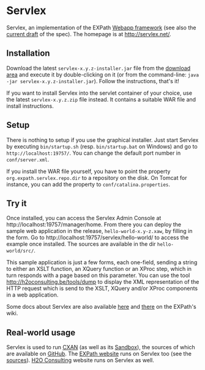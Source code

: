 # Servlex

Servlex, an implementation of the EXPath [Webapp
framework](http://expath.org/modules/webapp/) (see also the
[current draft](http://expath.org/spec/webapp) of the spec).
The homepage is at http://servlex.net/.


## Installation

Download the latest `servlex-x.y.z-installer.jar` file from the
[download area](http://code.google.com/p/servlex/downloads) and
execute it by double-clicking on it (or from the command-line: `java
-jar servlex-x.y.z-installer.jar`).  Follow the instructions, that's
it!

If you want to install Servlex into the servlet container of your
choice, use the latest `servlex-x.y.z.zip` file instead.  It contains
a suitable WAR file and install instructions.


## Setup

There is nothing to setup if you use the graphical installer.  Just
start Servlex by executing `bin/startup.sh` (resp. `bin/startup.bat`
on Windows) and go to `http://localhost:19757/`.  You can change the
default port number in `conf/server.xml`.

If you install the WAR file yourself, you have to point the property
`org.expath.servlex.repo.dir` to a repository on the disk.  On Tomcat
for instance, you can add the property to `conf/catalina.properties`.

## Try it

Once installed, you can access the Servlex Admin Console at
http://localhost:19757/manager/home. From there you can deploy the
sample web application in the release, `hello-world-x.y-z.xaw`, by
filling in the form. Go to http://localhost:19757/servlex/hello-world/
to access the example once installed. The sources are available in the
dir `hello-world/src/`.

This sample application is just a few forms, each one-field, sending
a string to either an XSLT function, an XQuery function or an XProc
step, which in turn responds with a page based on this parameter. You
can use the tool http://h2oconsulting.be/tools/dump to display the XML
representation of the HTTP request which is send to the XSLT, XQuery
and/or XProc components in a web application.

Some docs about Servlex are also available [here](http://expath.org/wiki/Webapp)
and [there](http://expath.org/wiki/Saxon:Webapp) on the EXPath's wiki.

## Real-world usage

Servlex is used to run [CXAN](http://cxan.org/) (as well as its
[Sandbox](http://test.cxan.org/)), the sources of which are
available on [GitHub](https://github.com/fgeorges/cxan/).  The
[EXPath website](http://expath.org/) runs on Servlex too (see the
[sources](http://code.google.com/p/expath/source/browse/#svn%2Ftrunk%2Fwebsite)).
[H2O Consulting](http://h2oconsulting.be/) website runs on Servlex as well.
